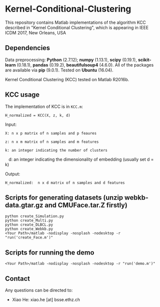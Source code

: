# Kernel-Conditional-Clustering
This repository contains Matlab implementations of the algorithm KCC described in "Kernel Conditional Clustering", which is appearing in IEEE ICDM 2017, New Orleans, USA

## Dependencies
Data preprocessing: **Python** (2.7.12); **numpy** (1.13.1), **scipy** (0.19.1), **scikit-learn** (0.18.1), **pandas** (0.19.2), **beautifulsoup4** (4.6.0). All of the packages are available via **pip** (9.0.1). Tested on **Ubuntu** (16.04).

Kernel Conditional Clustering (KCC) tested on Matlab R2016b.

## KCC usage
The implementation of KCC is in ``KCC.m``:

    H_normalized = KCC(X, z, k, d)

Input:

    X: n x p matrix of n samples and p feaures

    z: n x m matrix of n samples and m features

    k: an integer indicating the number of clusters
    
    d: an integer indicating the dimensionality of embedding (usually set d = k)

Output:

    H_normalized:  n x d matrix of n samples and d features
        
## Scripts for generating datasets (unzip webkb-data.gtar.gz and CMUFace.tar.Z firstly)

    python create_Simulation.py
    python create_Multi.py
    python create_DLBCL.py
    python create_Webkb.py
    <Your Path>/matlab -nodisplay -nosplash -nodesktop -r "run('create_Face.m')"
    
## Scripts for running the demo

    <Your Path>/matlab -nodisplay -nosplash -nodesktop -r "run('demo.m')"

## Contact

Any questions can be directed to:

   * Xiao He: xiao.he [at] bsse.ethz.ch

